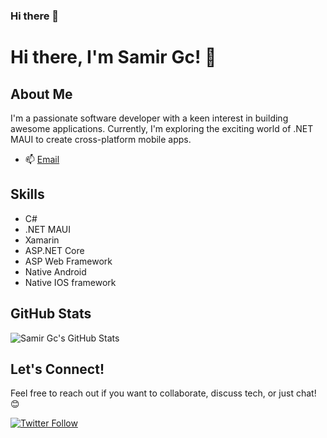 ### Hi there 👋

# Hi there, I'm Samir Gc! 👋

## About Me

I'm a passionate software developer with a keen interest in building awesome applications. Currently, I'm exploring the exciting world of .NET MAUI to create cross-platform mobile apps.

- 📫 [Email](mailto:samir.gc@nordicid.com)

## Skills

- C#
- .NET MAUI
- Xamarin
- ASP.NET Core
- ASP Web Framework 
- Native Android
- Native IOS framework


## GitHub Stats

![Samir Gc's GitHub Stats](https://github-readme-stats.vercel.app/api?username=samirgc&show_icons=true&count_private=true&hide=contribs,prs)

## Let's Connect!

Feel free to reach out if you want to collaborate, discuss tech, or just chat! 😊

[![Twitter Follow](https://img.shields.io/twitter/follow/samirgc?style=social)](https://twitter.com/samirgc)

